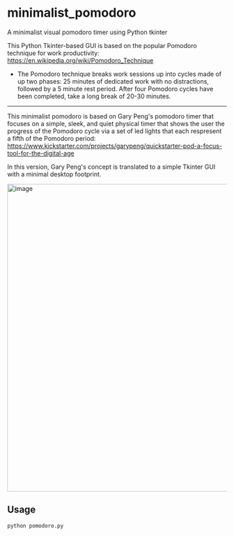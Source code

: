 # minimalist_pomodoro
A minimalist visual pomodoro timer using Python tkinter

This Python Tkinter-based GUI is based on the popular Pomodoro technique for work productivity: https://en.wikipedia.org/wiki/Pomodoro_Technique
* The Pomodoro technique breaks work sessions up into cycles made of up two phases: 25 minutes of dedicated work with no distractions, followed by a 5 minute rest period. After four Pomodoro cycles have been completed, take a long break of 20-30 minutes.
---
This minimalist pomodoro is based on Gary Peng's pomodoro timer that focuses on a simple, sleek, and quiet physical timer that shows the user the progress of the Pomodoro cycle via a set of led lights that each respresent a fifth of the Pomodoro period: https://www.kickstarter.com/projects/garypeng/quickstarter-pod-a-focus-tool-for-the-digital-age

In this version, Gary Peng's concept is translated to a simple Tkinter GUI with a minimal desktop footprint.

<img width="706" alt="image" src="https://github.com/user-attachments/assets/4490355f-ab1d-4d5b-8796-d09914de4c3e" />


## Usage

`python pomodoro.py`
